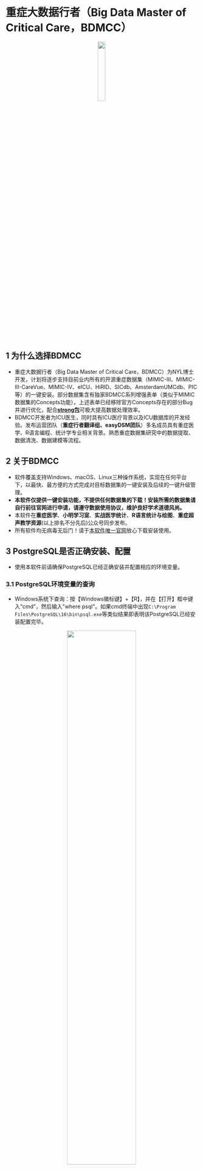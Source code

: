 # 重症大数据行者（Big Data Master of Critical Care，BDMCC）
<p align="center">
  <img src="https://raw.githubusercontent.com/ningyile/BDMCC_APP/main/img/mac_logo.png" width="20%" height="20%" />
</p>

## 1 为什么选择BDMCC

- 重症大数据行者（Big Data Master of Critical Care，BDMCC）为NYL博士开发，计划将逐步支持目前业内所有的开源重症数据集（MIMIC-III、MIMIC-III-CareVue、MIMIC-IV、eICU、HiRID、SICdb、AmsterdamUMCdb、PIC等）的一键安装。部分数据集含有独家BDMCC系列增强表单（类似于MIMIC数据集的Concepts功能），上述表单已经移除官方Concepts存在的部分Bug并进行优化，配合[**strong包**](https://github.com/ningyile/strongInstall_pkg)可极大提高数据处理效率。
- BDMCC开发者为ICU医生，同时具有ICU医疗背景以及ICU数据库的开发经验。发布运营团队（**重症行者翻译组、easyDSM团队**）多名成员具有重症医学、R语言编程、统计学专业相关背景。熟悉重症数据集研究中的数据提取、数据清洗、数据建模等流程。

## 2 关于BDMCC

- 软件覆盖支持Windows、macOS、Linux三种操作系统，实现在任何平台下，以最快、最方便的方式完成对目标数据集的一键安装及后续的一键升级管理。
- **本软件仅提供一键安装功能，不提供任何数据集的下载！安装所需的数据集请自行前往官网进行申请，请遵守数据使用协议，维护良好学术道德风尚。**
- 本软件在**重症医学**、**小明学习室**、**实战医学统计**、**R语言统计与绘图**、**重症超声教学资源**(以上排名不分先后)公众号同步发布。
- 所有软件均无病毒无后门！请于[本软件唯一官网](https://github.com/ningyile/BDMCC_APP/releases)放心下载安装使用。

## 3 PostgreSQL是否正确安装、配置
- 使用本软件前请确保PostgreSQL已经正确安装并配置相应的环境变量。
### 3.1 PostgreSQL环境变量的查询
- Windows系统下查询：按【Windows徽标键】+【R】，并在【打开】框中键入“cmd”，然后输入"where psql"。如果cmd终端中出现`C:\Program Files\PostgreSQL\16\bin\psql.exe`等类似结果即表明该PostgreSQL已经安装配置完毕。
<p align="center">
  <img src="https://raw.githubusercontent.com/ningyile/BDMCC_APP/main/img/env_01.png" width="60%" height="60%" />
</p>

- macOS与Linux系统下查询：打开终端，然后输入"which psql"。如果终端中出现`/usr/local/bin/psql`等类似结果即表明该PostgreSQL已经安装配置完毕。
<p align="center">
  <img src="https://raw.githubusercontent.com/ningyile/BDMCC_APP/main/img/env_02.png" width="60%" height="60%" />
</p>

### 3.2 PostgreSQL在三大系统下的安装及配置。
- 若在上述查询中未能返回有效的结果，则证明PostgreSQL未安装或未正确配置。具体解决方案请看第一部分的视频教程。
  
## 4 BDMCC下载安装说明
- 请根据操作系统及芯片选择下载安装相应的程序文件。
### 4.1 Windows系统下载安装说明
- Windows系统仅支持Win10 2004及其后续版本（包括Win11）的X64架构，目前仅在Win10 22H2版本进行了测试。Windows系统查看版本的方法：按"Windows徽标键键"+"R"，并在“打开”框中键入“winver”，然后选择"确定"。如符合上述条件请下载安装`BDMCC_1.0.1_x64-setup.exe`。**请注意安装路径使用英文字母**。
### 4.2 macOS系统下载安装说明
- macOS Intel与M1/M2系列芯片的设备在安装后首次启动BDMCC软件时均会提示:`无法打开BDMCC.app，因为无法验证开发者`。请单击【取消】并使用如下方法解决：

    - 打开【终端】，在终端中输入下列代码，以开启“任何来源”。
    ```bash
    sudo spctl  --master-disable
    ```
	
    - 单击选择菜单：接着打开【系统偏好设置】，选择【安全性与隐私】，选择【通用】，可以看到【任何来源】已经选定。
    
    <p align="center">
      <img src="https://raw.githubusercontent.com/ningyile/BDMCC_APP/main/img/mac_01.png" width="60%" height="60%" />
    </p>
    
    - 窗口底部允许从以下位置下载的App会看到：已阻止使用“BDMCC”，因为来自身份不明的开发者。点击后面的【仍要打开】按钮。
    
    <p align="center">
      <img src="https://raw.githubusercontent.com/ningyile/BDMCC_APP/main/img/mac_02.png" width="60%" height="60%" />
    </p>
    <p align="center">
      <img src="https://raw.githubusercontent.com/ningyile/BDMCC_APP/main/img/mac_03.png" width="60%" height="60%" />
    </p>
    
    - 在弹出的确认弹窗中，点击【打开】按钮即可。
    <p align="center">
      <img src="https://raw.githubusercontent.com/ningyile/BDMCC_APP/main/img/mac_04.png" width="60%" height="60%" />
    </p>

    - 如果发现还是显示“已损坏，无法打开。您应该将它移到废纸篓”。请单击【取消】。接下来在终端粘贴复制输入命令：
    ```bash
    sudo xattr -r -d com.apple.quarantine /Applications/BDMCC.app
    ```
    <p align="center">
      <img src="https://raw.githubusercontent.com/ningyile/BDMCC_APP/main/img/mac_06.png" width="60%" height="60%" />
    </p>
    
- macOS Intel系列芯片请下载安装`BDMCC_1.0.1_x64.dmg`。理论上支持Big Sur以后的版本，目前仅在10代Intel芯片的Big Sur 11.6.1版本上进行了测试。

- macOS M1/M2系列芯片请下载安装`BDMCC_1.0.1_aarch64.dmg`。理论上支持Big Sur以后的版本，目前仅在M2 Max的Sonoma 14.1.1版本上进行了测试，建议将系统更新至最新版使用。
### 4.3 Linux系统下载安装说明
- Linux系统理论上支持所有Debian系发行版系统，目前仅在Ubuntu LTS 22.04版本进行了测试，如果在Linux上使用，强烈建议使用Ubuntu系统，其他发行版Linux不保证可正常运行。由于各发行版的Debian系统安装后可能缺失必要的依赖库。故需要下载本项目中的二进制程序**bdmcc_dep**，以完成依赖库的自动化校验，如查到缺失依赖库，则该程序会进行自动化安装。假如将二进制程序**bdmcc_dep**下载至桌面，则需在桌面打开终端，并输入以下命令即可完成依赖库的自动化校验及安装（若下列命令无法运行则需要使用`sudo chmod +x ./bdmcc_dep`命令赋予执行权限）：
```bash
./bdmcc_dep
```
<p align="center">
  <img src="https://raw.githubusercontent.com/ningyile/BDMCC_APP/main/img/bdmcc_dep_01.png" width="60%" height="60%" />
</p>
<p align="center">
  <img src="https://raw.githubusercontent.com/ningyile/BDMCC_APP/main/img/bdmcc_dep_02.png" width="60%" height="60%" />
</p>

- 完成依赖库校验后，请下载`BDMCC_1.0.1_amd64.deb`安装包，于所在路径开启终端，然后在终端下键入以下命令(xxxxxx修改为相应的BDMCC的版本号)即可完成安装：
```bash
sudo dpkg -i BDMCC_xxxxxx_amd64.deb
```

## 5 BDMCC使用说明

### 5.1 配置软件账户密码

- 打开软件后填写 PostgreSQL的账户和密码，如填写正确会有相应的提示。

### 5.2 选择数据集文件路径
- 选择数据集文件所在的路径（注意是**上一级路径**，本例中数据集文件路径为桌面的database文件夹，使用上一级目录在安装不同数据集时可以避免频繁切换数据文件夹）。数据集安装文件对应的文件夹对应关系如下表：

  | 数据集            | 版本号 | 对应的子一级（相对于上一级路径database）文件夹 |
  | ----------------- | ------ | ---------------------------------------------- |
  | MIMIC-III-Demo    | V1.4   | mimic-iii-clinical-database-demo-1.4           |
  | MIMIC-III         | V1.4   | mimic-iii-clinical-database-1.4                |
  | MIMIC-III-CareVue | V1.4   | mimic-iii-clinical-database-carevue-subset-1.4 |
  | MIMIC-IV          | V2.0   | mimic-iv-2.0                                   |
  | MIMIC-IV          | V2.2   | mimic-iv-2.2                                   |
  | eICU              | V2.0   | eicu-collaborative-research-database-2.0       |

<p align="center">
  <img src="https://raw.githubusercontent.com/ningyile/BDMCC_APP/main/img/dir_tree_01.png" width="100%" height="100%" />
</p>


### 5.3 数据文件的目录结构
- 各个文件夹的目录树结构严格按照Physionet官网中原始数据文件的目录结构。如下图，以**MIMIC-IV V2.0为例 **，[官网](https://www.physionet.org/content/mimiciv/2.0/#files-panel)和下载的本地数据文件树目录结构需要完全保持一致。此外，在安装前BDMCC软件还会对原始的数据文件进行校验，以确定数据的准确性和唯一性。如文件校验未通过，则安装无法继续进行。
<p align="center">
  <img src="https://raw.githubusercontent.com/ningyile/BDMCC_APP/main/img/dir_tree_02.png" width="80%" height="80%" />
</p>

### 5.4 数据集安装的模块选择
- 各个文上述数据集大多包含三个模块：Base、Concepts和BDMCC（本软件构建的系列增强型表单）模块。其中Base是将数据文件拷贝至相应的数据集；Concepts模块则是官方在Base模块基础上进行进一步计算获取的表单如SOFA、APS评分等表单；BDMCC系列增强型表单则包含文章数据分析时的研究队列人群所需的常用数据，优化了官方Concepts中的部分bug，配合使用可大大减少代码量同时提高数据提取的效率。故上述模块安装顺序依次是Base、Concepts和BDMCC。当所依赖的模块不存在时，后续的模块无法进行安装，故选择模块时应根据设备上数据集模块的安装情况进行选择。

### 5.5 数据集占用磁盘空间情况
- 重症数据集会占用大量的磁盘空间。BDMCC软件在安装对应的数据集之前会校验PostgreSQL的数据路径的剩余空间，当磁盘剩余空间小于目标数据集所需的空间时，安装则难以为继。在不同系统中所占空间大小不一（相差不会很大），故BDMCC软件中设定的空间大小在原来基础上留3GB左右作为冗余空间。BDMCC软件中各数据集以及各模块设定的磁盘空间情况如下表：

  | 数据集             | 版本号  | Base模块 | Concepts模块 | BDMCC模块 |
  | ----------------- | ------ | -------- | ------------ | ------------ |
  | MIMIC-III-Demo    | V1.4   |          |              |              |
  | MIMIC-III         | V1.4   | 75 GB    | 8 GB         | 5 GB         |
  | MIMIC-III-CareVue | V1.4   | 38 GB    | 3 GB         | 5 GB         |
  | MIMIC-IV          | V2.0   | 99 GB    | 9 GB         | 5 GB         |
  | MIMIC-IV          | V2.2   | 100 GB   | 9 GB         | 5 GB         |
  | eICU              | V2.0   | 55 GB    | 6 GB         |              |


### 5.6 数据集安装时间
- BDMCC软件具有极高的执行效率和性能。以10代intel CPU 10850K、内存64G的macOS为例，各数据集和模块的安装时间如下表：

  | DBeaver中对应数据集名称 | 数据集            | 版本号 | Base模块 | Concepts模块 | BDMCC模块 |
  | ----------------------- | ----------------- | ------ | -------- | ------------ | ------------ |
  | mimic3_demo             | MIMIC-III-Demo    | V1.4   |          |              |              |
  | mimic3                  | MIMIC-III         | V1.4   | 53 min   | 40 min       | 10 min       |
  | mimic3_carevue          | MIMIC-III-CareVue | V1.4   | 22 min   | 22 min       | 10 min       |
  | mimic4                  | MIMIC-IV          | V2.0   | 54 min   | 55 min       | 18 min       |
  | mimic4_v22              | MIMIC-IV          | V2.2   | 54 min   | 54 min       | 18 min       |
  | eicu                    | eICU              | V2.0   | 15 min   | 21 min       |              |
  
  
## 6 各系统运行截图

- Windows下默认主题、中文语言
<p align="center">
  <img src="https://raw.githubusercontent.com/ningyile/BDMCC_APP/main/img/win_run_01.png" width="80%" height="80%" />
</p>

- macOS下默认主题、中文语言
<p align="center">
  <img src="https://raw.githubusercontent.com/ningyile/BDMCC_APP/main/img/mac_run_01.png" width="80%" height="80%" />
</p>

- Linux系统暗黑主题、英文语言
<p align="center">
  <img src="https://raw.githubusercontent.com/ningyile/BDMCC_APP/main/img/linux_run_01.png" width="80%" height="80%" />
</p>

## 7 更新日志
- **V1.0.3** 更新MIMIC系列数据集安装代码（主要是Concepts相关代码），与MIT官方保持同步（更新至2024-1-1）；增加对MIMIC-IV V2.2数据集的支持；增加MIMIC-III V1.4、MIMIC-III-CareVue V1.4的BDMCC增强表单；增加网络故障时相关信息的提示；优化云连接获取逻辑（云链接timeout阈值为30s，增加全国/全球动态IP加速）；增加数据集文件校验，以及Base、Concepts、BDMCC模块单独校验功能。
- **V1.0.2** 修复MIMIC-IV V2.0数据集下的BDMCC模块的bdmcc_population表单安装至Concepts模块下（mimic_derived模式下）的bug；优化首次启动时PG用户设置显示标签。
- **V1.0.1** 支持MIMIC-III-Demo V1.4、MIMIC-III V1.4、MIMIC-III-CareVue V1.4、MIMIC-IV V2.0、eICU V2.0数据集安装。其中MIMIC-IV V2.0含增强型系列表单BDMCC（目前MIMIC-IV V2.0只包含bdmcc_population。MIMIC-III V1.4、MIMIC-III-CareVue V1.4暂无BDMCC系列表单，后续会陆续更新），可有效减少后期R语言代码。
